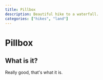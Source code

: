 ```yaml
---
title: Pillbox
description: Beautiful hike to a waterfall.
categories: ["hikes", "land"]
---
```


# Pillbox

## What is it?

Really good, that's what it is.